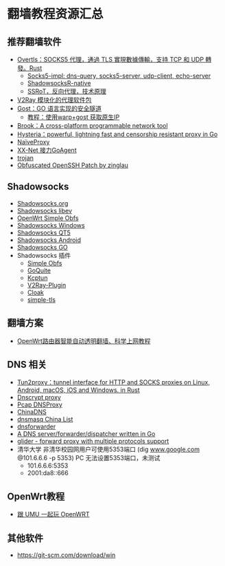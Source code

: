 翻墙教程资源汇总
============

推荐翻墙软件
--------

- [Overtls：SOCKS5 代理，通過 TLS 實現數據傳輸，支持 TCP 和 UDP 轉發。Rust](https://github.com/ShadowsocksR-Live/overtls)
  - [Socks5-impl:  dns-query, socks5-server, udp-client, echo-server](https://github.com/tun2proxy/socks5-impl)
  - [ShadowsocksR-native](https://github.com/ShadowsocksR-Live/shadowsocksr-native)
  - [SSRoT，反向代理，技术原理](https://github.com/ShadowsocksR-Live/shadowsocksr-native/wiki)
- [V2Ray 模块化的代理软件包](https://github.com/v2fly/v2ray-core)
- [Gost：GO 语言实现的安全隧道](https://github.com/ginuerzh/gost)
  - [教程：使用warp+gost 获取原生IP](https://ericjin.com/blog/%E4%BD%BF%E7%94%A8warp+gost-%E8%8E%B7%E5%8F%96%E5%8E%9F%E7%94%9FIP/)
- [Brook：A cross-platform programmable network tool](https://github.com/txthinking/brook)
- [Hysteria：powerful, lightning fast and censorship resistant proxy in Go](https://github.com/apernet/hysteria)
- [NaïveProxy](https://github.com/klzgrad/naiveproxy)
- [XX-Net 接力GoAgent](https://github.com/XX-net/XX-Net)
- [trojan](https://github.com/trojan-gfw/trojan)
- [Obfuscated OpenSSH Patch by zinglau](https://github.com/zinglau/obfuscated-openssh-patches)

Shadowsocks
----

- [Shadowsocks.org](https://shadowsocks.org)
- [Shadowsocks libev](https://github.com/shadowsocks/shadowsocks-libev)
- [OpenWrt Simple Obfs](https://github.com/aa65535/openwrt-simple-obfs)
- [Shadowsocks Windows](https://github.com/shadowsocks/shadowsocks-windows)
- [Shadowsocks QT5](https://github.com/shadowsocks/shadowsocks-qt5)
- [Shadowsocks Android](https://github.com/shadowsocks/shadowsocks-android)
- [Shadowsocks GO](https://github.com/shadowsocks/shadowsocks-go)
- Shadowsocks 插件
  - [Simple Obfs](https://github.com/shadowsocks/simple-obfs)
  - [GoQuite](https://github.com/cbeuw/GoQuiet)
  - [Kcptun](https://github.com/xtaci/kcptun)
  - [V2Ray-Plugin](https://github.com/shadowsocks/v2ray-plugin)
  - [Cloak](https://github.com/cbeuw/Cloak)
  - [simple-tls](https://github.com/IrineSistiana/simple-tls)

翻墙方案
--------

- [OpenWrt路由器智能自动透明翻墙、科学上网教程](https://fanqiang.software-download.name/)

DNS 相关
--------

- [Tun2proxy：tunnel interface for HTTP and SOCKS proxies on Linux, Android, macOS, iOS and Windows. in Rust](https://github.com/tun2proxy/tun2proxy)
- [Dnscrypt proxy](https://github.com/jedisct1/dnscrypt-proxy)
- [Pcap DNSProxy](https://github.com/chengr28/Pcap_DNSProxy)
- [ChinaDNS](https://github.com/aa65535/ChinaDNS)
- [dnsmasq China List](https://github.com/felixonmars/dnsmasq-china-list)
- [dnsforwarder](https://github.com/holmium/dnsforwarder)
- [A DNS server/forwarder/dispatcher written in Go](https://github.com/shawn1m/overture)
- [glider - forward proxy with multiple protocols support](https://github.com/nadoo/glider)
- 清华大学 非清华校园网用户可使用5353端口 (dig www.google.com @101.6.6.6 -p 5353) PC 无法设置5353端口，未测试
  - 101.6.6.6:5353
  - 2001:da8::666

OpenWrt教程
--------

- [跟 UMU 一起玩 OpenWRT](https://my.oschina.net/umu618/?tab=newest&catalogId=269802)

其他软件
--------

- <https://git-scm.com/download/win>
